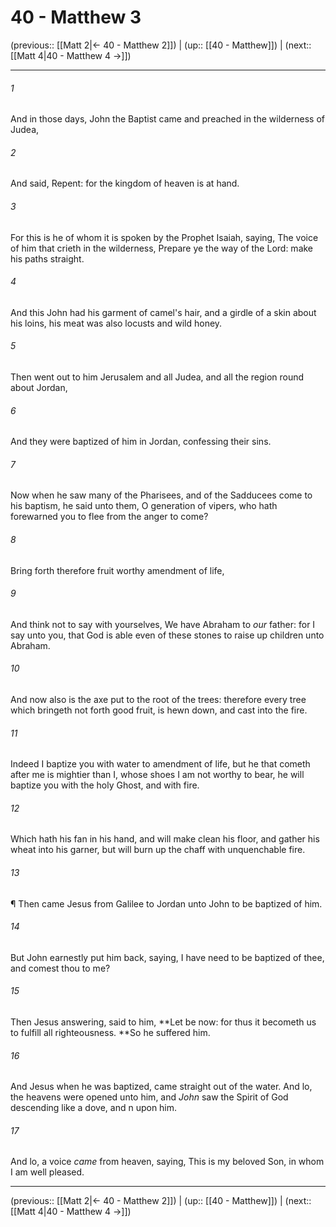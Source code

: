 # 40 - Matthew 3

(previous:: [[Matt 2|← 40 - Matthew 2]]) | (up:: [[40 - Matthew]]) | (next:: [[Matt 4|40 - Matthew 4 →]])

***


###### 1 
And in those days, John the Baptist came and preached in the wilderness of Judea, 

###### 2 
And said, Repent: for the kingdom of heaven is at hand. 

###### 3 
For this is he of whom it is spoken by the Prophet Isaiah, saying, The voice of him that crieth in the wilderness, Prepare ye the way of the Lord: make his paths straight. 

###### 4 
And this John had his garment of camel's hair, and a girdle of a skin about his loins, his meat was also locusts and wild honey. 

###### 5 
Then went out to him Jerusalem and all Judea, and all the region round about Jordan, 

###### 6 
And they were baptized of him in Jordan, confessing their sins. 

###### 7 
Now when he saw many of the Pharisees, and of the Sadducees come to his baptism, he said unto them, O generation of vipers, who hath forewarned you to flee from the anger to come? 

###### 8 
Bring forth therefore fruit worthy amendment of life, 

###### 9 
And think not to say with yourselves, We have Abraham to _our_ father: for I say unto you, that God is able even of these stones to raise up children unto Abraham. 

###### 10 
And now also is the axe put to the root of the trees: therefore every tree which bringeth not forth good fruit, is hewn down, and cast into the fire. 

###### 11 
Indeed I baptize you with water to amendment of life, but he that cometh after me is mightier than I, whose shoes I am not worthy to bear, he will baptize you with the holy Ghost, and with fire. 

###### 12 
Which hath his fan in his hand, and will make clean his floor, and gather his wheat into his garner, but will burn up the chaff with unquenchable fire. 

###### 13 
¶ Then came Jesus from Galilee to Jordan unto John to be baptized of him. 

###### 14 
But John earnestly put him back, saying, I have need to be baptized of thee, and comest thou to me? 

###### 15 
Then Jesus answering, said to him, **Let be now: for thus it becometh us to fulfill all righteousness. **So he suffered him. 

###### 16 
And Jesus when he was baptized, came straight out of the water. And lo, the heavens were opened unto him, and _John_ saw the Spirit of God descending like a dove, and n upon him. 

###### 17 
And lo, a voice _came_ from heaven, saying, This is my beloved Son, in whom I am well pleased.

***

(previous:: [[Matt 2|← 40 - Matthew 2]]) | (up:: [[40 - Matthew]]) | (next:: [[Matt 4|40 - Matthew 4 →]])
